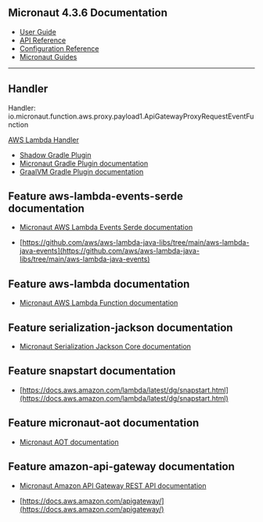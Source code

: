 ## Micronaut 4.3.6 Documentation

- [User Guide](https://docs.micronaut.io/4.3.6/guide/index.html)
- [API Reference](https://docs.micronaut.io/4.3.6/api/index.html)
- [Configuration Reference](https://docs.micronaut.io/4.3.6/guide/configurationreference.html)
- [Micronaut Guides](https://guides.micronaut.io/index.html)
---

## Handler

Handler: io.micronaut.function.aws.proxy.payload1.ApiGatewayProxyRequestEventFunction

[AWS Lambda Handler](https://docs.aws.amazon.com/lambda/latest/dg/java-handler.html)

- [Shadow Gradle Plugin](https://plugins.gradle.org/plugin/com.github.johnrengelman.shadow)
- [Micronaut Gradle Plugin documentation](https://micronaut-projects.github.io/micronaut-gradle-plugin/latest/)
- [GraalVM Gradle Plugin documentation](https://graalvm.github.io/native-build-tools/latest/gradle-plugin.html)
## Feature aws-lambda-events-serde documentation

- [Micronaut AWS Lambda Events Serde documentation](https://micronaut-projects.github.io/micronaut-aws/snapshot/guide/#eventsLambdaSerde)

- [https://github.com/aws/aws-lambda-java-libs/tree/main/aws-lambda-java-events](https://github.com/aws/aws-lambda-java-libs/tree/main/aws-lambda-java-events)


## Feature aws-lambda documentation

- [Micronaut AWS Lambda Function documentation](https://micronaut-projects.github.io/micronaut-aws/latest/guide/index.html#lambda)


## Feature serialization-jackson documentation

- [Micronaut Serialization Jackson Core documentation](https://micronaut-projects.github.io/micronaut-serialization/latest/guide/)


## Feature snapstart documentation

- [https://docs.aws.amazon.com/lambda/latest/dg/snapstart.html](https://docs.aws.amazon.com/lambda/latest/dg/snapstart.html)


## Feature micronaut-aot documentation

- [Micronaut AOT documentation](https://micronaut-projects.github.io/micronaut-aot/latest/guide/)


## Feature amazon-api-gateway documentation

- [Micronaut Amazon API Gateway REST API documentation](https://micronaut-projects.github.io/micronaut-aws/latest/guide/index.html#amazonApiGateway)

- [https://docs.aws.amazon.com/apigateway/](https://docs.aws.amazon.com/apigateway/)




<!-- Security scan triggered at 2025-09-02 15:13:51 -->
